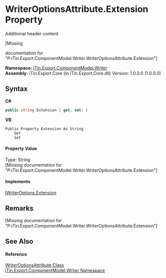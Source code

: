 # WriterOptionsAttribute.Extension Property 
Additional header content 

\[Missing <summary> documentation for "P:iTin.Export.ComponentModel.Writer.WriterOptionsAttribute.Extension"\]

**Namespace:**&nbsp;<a href="37973b78-6b66-1218-9d7d-14680ab2aeda">iTin.Export.ComponentModel.Writer</a><br />**Assembly:**&nbsp;iTin.Export.Core (in iTin.Export.Core.dll) Version: 1.0.0.0 (1.0.0.0)

## Syntax

**C#**<br />
``` C#
public string Extension { get; set; }
```

**VB**<br />
``` VB
Public Property Extension As String
	Get
	Set
```


#### Property Value
Type: String<br />\[Missing <value> documentation for "P:iTin.Export.ComponentModel.Writer.WriterOptionsAttribute.Extension"\]

#### Implements
<a href="bec86cf2-df9b-79d9-d6cf-4da86d2d910d">IWriterOptions.Extension</a><br />

## Remarks
\[Missing <remarks> documentation for "P:iTin.Export.ComponentModel.Writer.WriterOptionsAttribute.Extension"\]

## See Also


#### Reference
<a href="aec559c6-5038-bfe4-63cf-3b9751d28888">WriterOptionsAttribute Class</a><br /><a href="37973b78-6b66-1218-9d7d-14680ab2aeda">iTin.Export.ComponentModel.Writer Namespace</a><br />